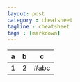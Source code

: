 ```yaml
---
layout: post
category : cheatsheet
tagline : cheatsheet
tags : [markdown]
---
```




a|b|c|
:---:|:---:|:---:|
1|2|#abc|



